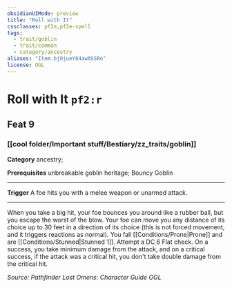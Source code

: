 ```yaml
---
obsidianUIMode: preview
title: "Roll with It"
cssclasses: pf2e,pf2e-spell
tags:
  - trait/goblin
  - trait/common
  - category/ancestry
aliases: "Item.bjOjueY84awASSRn"
license: OGL
---
```

# Roll with It `pf2:r`
## Feat 9
### [[cool folder/Important stuff/Bestiary/zz_traits/goblin]]

**Category** ancestry; 



**Prerequisites** unbreakable goblin heritage; Bouncy Goblin
* * *
**Trigger** A foe hits you with a melee weapon or unarmed attack.

* * *

When you take a big hit, your foe bounces you around like a rubber ball, but you escape the worst of the blow. Your foe can move you any distance of its choice up to 30 feet in a direction of its choice (this is not forced movement, and it triggers reactions as normal). You fall [[Conditions/Prone|Prone]] and are [[Conditions/Stunned|Stunned 1]]. Attempt a DC 6 Flat check. On a success, you take minimum damage from the attack, and on a critical success, if the attack was a critical hit, you don't take double damage from the critical hit.

*Source: Pathfinder Lost Omens: Character Guide*
*OGL*